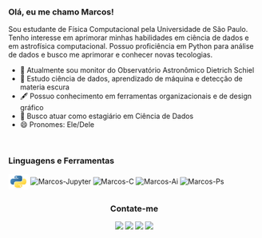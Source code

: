 ### Olá, eu me chamo Marcos! 
Sou estudante de Física Computacional pela Universidade de São Paulo. Tenho interesse em aprimorar minhas habilidades em ciência de dados e em astrofísica computacional. Possuo proficiência em Python para análise de dados e busco me aprimorar e conhecer novas tecologias.

- 🔭 Atualmente sou monitor do Observatório Astronômico Dietrich Schiel
- 🌱 Estudo ciência de dados, aprendizado de máquina e detecção de materia escura
- 🖋 Possuo conhecimento em ferramentas organizacionais e de design gráfico
- 👯 Busco atuar como estagiário em Ciência de Dados
- 😄 Pronomes: Ele/Dele

<div style="display: inline_block"><br>

<div>
  <h3>Linguagens e Ferramentas</h3>
</div>
  <img align="center" alt="Marcos-Python" height="30" width="40" src="https://raw.githubusercontent.com/devicons/devicon/master/icons/python/python-original.svg">
  <img align="center" alt="Marcos-Jupyter" height="30" width="40" src="https://cdn.jsdelivr.net/gh/devicons/devicon/icons/jupyter/jupyter-original-wordmark.svg" />
  <img align="center" alt="Marcos-C" height="30" width="40" src="https://cdn.jsdelivr.net/gh/devicons/devicon/icons/c/c-original.svg" />
  <img align="center" alt="Marcos-Ai" height="30" width="40" src="https://cdn.jsdelivr.net/gh/devicons/devicon/icons/illustrator/illustrator-line.svg">
  <img align="center" alt="Marcos-Ps" height="30" width="40" src="https://cdn.jsdelivr.net/gh/devicons/devicon/icons/photoshop/photoshop-line.svg">
</div>

##
<div align="center">
  <h3>Contate-me</h3>
</div>
<div align="center"> 
  <a href="https://instagram.com/marcos.ol_" target="_blank"><img src="https://img.shields.io/badge/-Instagram-%23E4405F?style=for-the-badge&logo=instagram&logoColor=white" target="_blank"></a>
  <a href="https://linkedin.com/in/marcosolegario" target="_blank"><img src="https://img.shields.io/badge/-LinkedIn-%230077B5?style=for-the-badge&logo=linkedin&logoColor=white" target="_blank"></a>
  <a href="https://t.me/Markim_912" target="_blank"><img src="https://img.shields.io/badge/Telegram-2CA5E0?style=for-the-badge&logo=telegram&logoColor=white" target="_blank"></a>
  <a href="mailto:marcos.olegario@usp.br" target="_blank"><img src="https://img.shields.io/badge/Gmail-D14836?style=for-the-badge&logo=gmail&logoColor=white" target="_blank"></a>
  
</div>

